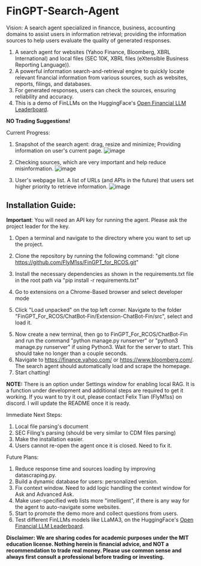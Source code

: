 # FinGPT-Search-Agent


Vision: A search agent specialized in financce, business, accounting domains to assist users in information retrieval; providing the information sources to help users evaluate the quality of generated responses.


1. A search agent for websites (Yahoo Finance, Bloomberg, XBRL International) and local files (SEC 10K, XBRL files (eXtensible Business Reporting Language)).
2. A powerful information search-and-retrieval engine to quickly locate relevant financial information from various sources, such as websites, reports, filings, and databases.
3. For generated responses, users can check the sources, ensuring reliability and accuracy.
4. This is a demo of FinLLMs on the HuggingFace's [Open Financial LLM Leaderboard](https://huggingface.co/spaces/TheFinAI/Open-Financial-LLM-Leaderboard).


**NO Trading Suggestions!**


Current Progress:


1. Snapshot of the search agent: drag, resize and minimize; Providing information on user's current page.
  ![image](https://github.com/YangletLiu/FinLLM-Search-Agent/blob/main/figures/snapshot.png)


2. Checking sources, which are very important and help reduce misinformation.
  ![image](https://github.com/YangletLiu/FinGPT-Search-Agent/blob/main/figures/sources.png)


3. User's webpage list. A list of URLs (and APIs in the future) that users set higher priority to retrieve information.
  ![image](https://github.com/YangletLiu/FinGPT-Search-Agent/blob/main/figures/user_preferred.png)




## Installation Guide:
**Important**: You will need an API key for running the agent. Please ask the project leader for the key.
1. Open a terminal and navigate to the directory where you want to set up the project.
2. Clone the repository by running the following command: "git clone https://github.com/FlyM1ss/FinGPT_for_RCOS.git"


2. Install the necessary dependencies as shown in the requirements.txt file in the root path via "pip install -r requirements.txt"
3. Go to extensions on a Chrome-Based browser and select developer mode
4. Click "Load unpacked" on the top left corner. Navigate to the folder "FinGPT_For_RCOS/ChatBot-Fin/Extension-ChatBot-Fin/src", select and load it.


[//]: # (5. Go to https://huggingface.co/google/gemma-2-2b-it/tree/main, then follow these steps:)

[//]: # (  - Go to the more options botton &#40;button w/ the 3 dots&#41; and click "Clone repository". It will run you through how to  clone the repository:)

[//]: # (     - Make sure you have git-lfs installed &#40;https://git-lfs.com&#41;: Run "git lfs install")

[//]: # (     - When prompted for a password, use an access token with write permissions. Generate one from your settings: https://huggingface.co/settings/tokens)

[//]: # (     - Now go to your terminal and navigate to "FinGPT_For_RCOS/ChatBot-Fin/chat_server/datascraper" and run "git clone https://huggingface.co/google/gemma-2-2b-it")

[//]: # (     - &#40;Optional&#41; If you want to clone without large files - just their pointers: "GIT_LFS_SKIP_SMUDGE=1 git clone https://huggingface.co/google/gemma-2-2b-it")

[//]: # (     - Now that we have done that, we should now have "gemma-2-2b-it" in our "FinGPT_For_RCOS/ChatBot-Fin/chat_server/datascraper")



5. Now create a new terminal, then go to FinGPT_For_RCOS/ChatBot-Fin and run the command "python manage.py runserver" or "python3 manage.py runserver" if using Python3. Wait for the server to start. This should take no longer than a couple seconds.
6. Navigate to https://finance.yahoo.com/ or https://www.bloomberg.com/. The search agent should automatically load and scrape the homepage.
7. Start chatting!

**NOTE:** There is an option under Settings window for enabling local RAG. It is a function under development and additional steps
are required to get it working. If you want to try it out, please contact Felix Tian (FlyM1ss) on discord.
I will update the README once it is ready.

Immediate Next Steps:
1. Local file parsing's document
2. SEC Filing's parsing (should be very similar to CDM files parsing)
3. Make the installation easier.
4. Users cannot re-open the agent once it is closed. Need to fix it.




Future Plans:
1. Reduce response time and sources loading by improving datascraping.py.
2. Build a dynamic database for users: personalized version.
3. Fix context window. Need to add logic handling the context window for Ask and Advanced Ask.
4. Make user-specified web lists more "intelligent", if there is any way for the agent to auto-navigate some websites.
5. Start to promote the demo more and collect questions from users.
6. Test different FinLLMs models like LLaMA3, on the HuggingFace's [Open Financial LLM Leaderboard](https://huggingface.co/spaces/TheFinAI/Open-Financial-LLM-Leaderboard).




**Disclaimer: We are sharing codes for academic purposes under the MIT education license. Nothing herein is financial advice, and NOT a recommendation to trade real money. Please use common sense and always first consult a professional before trading or investing.**


